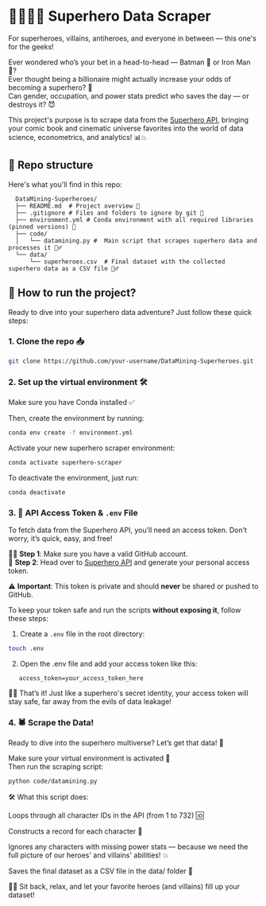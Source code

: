 # 🦸‍♂️🦹‍♀️ Superhero Data Scraper 

For superheroes, villains, antiheroes, and everyone in between — this one's for the geeks!

Ever wondered who’s your bet in a head-to-head — Batman 🦇 or Iron Man 🤖?  
Ever thought being a billionaire might actually increase your odds of becoming a superhero? 💸  
Can gender, occupation, and power stats predict who saves the day — or destroys it? 😈

This project's purpose is to scrape data from the [Superhero API](https://superheroapi.com), bringing your comic book and cinematic universe favorites into the world of data science, econometrics, and analytics! 📊💥

## 📁 Repo structure 

Here's what you'll find in this repo:
```
  DataMining-Superheroes/
  ├── README.md  # Project overview 📖
  ├── .gitignore # Files and folders to ignore by git 🚫
  ├── environment.yml # Conda environment with all required libraries (pinned versions) 🐍
  ├── code/
  │   └── datamining.py #  Main script that scrapes superhero data and processes it 🕵️‍♂️ 
  └── data/
      └── superheroes.csv  # Final dataset with the collected superhero data as a CSV file 🦸‍♂️
  ```
## 🚀 How to run the project? 

Ready to dive into your superhero data adventure? Just follow these quick steps:

### 1. Clone the repo 📥  
```bash
git clone https://github.com/your-username/DataMining-Superheroes.git
```
### 2. Set up the virtual environment 🛠️

Make sure you have Conda installed ✅

Then, create the environment by running:
```bash
conda env create -f environment.yml
```

Activate your new superhero scraper environment: 

```bash
conda activate superhero-scraper
```

To deactivate the environment, just run: 
```bash
conda deactivate 
```
### 3. 🔐 API Access Token & `.env` File

To fetch data from the Superhero API, you’ll need an access token. Don’t worry, it’s quick, easy, and free!

🧑‍💻 **Step 1**: Make sure you have a valid GitHub account.  
🔗 **Step 2**: Head over to [Superhero API](https://superheroapi.com) and generate your personal access token.

⚠️ **Important**: This token is private and should **never** be shared or pushed to GitHub.

To keep your token safe and run the scripts **without exposing it**, follow these steps:

1. Create a `.env` file in the root directory:
```bash
touch .env
```
2. Open the .env file and add your access token like this:
```env
   access_token=your_access_token_here
```
🦸‍♂️ That’s it! Just like a superhero's secret identity, your access token will stay safe, far away from the evils of data leakage!

### 4. 🕷️ Scrape the Data!

Ready to dive into the superhero multiverse? Let’s get that data! 🌌

Make sure your virtual environment is activated 🧪  
Then run the scraping script:

```bash
python code/datamining.py
```
🛠️ What this script does:

Loops through all character IDs in the API (from 1 to 732) 🆔

Constructs a record for each character 🧬

Ignores any characters with missing power stats — because we need the full picture of our heroes' and villains' abilities! 💥

Saves the final dataset as a CSV file in the data/ folder 🧾

🦸‍♀️ Sit back, relax, and let your favorite heroes (and villains) fill up your dataset!
